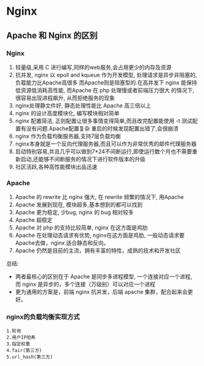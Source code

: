 # Nginx

## Apache 和 Nginx 的区别

### Nginx
1. 轻量级,采用 C 进行编写,同样的web服务,会占用更少的内存及资源
2. 抗并发, nginx 以 epoll and kqueue 作为开发模型, 处理请求是异步非阻塞的, 负载能力比Apache高很多
而Apache则是阻塞型的.在高并发下 nginx 能保持低资源低消耗高性能, 而Apache 在 php 处理慢或者前端压力很大
的情况下, 很容易出现进程飙升, 从而拒绝服务的现象
3. nginx处理静文件好, 静态处理性能比 Apache 高三倍以上
4. nginx 的设计高度模块化, 编写模块相对简单
5. nginx 配置简洁, 正则配置让很多事情变得简单,而且改完配置能使用 -t 测试配置有没有问题.Apache配置复杂
重启的时候发现配置出错了,会很崩溃
6. nginx 作为负载均衡服务器,支持7层负载均衡
7. nginx本身就是一个反向代理服务器,而且可以作为非常优秀的邮件代理服务器
8. 启动特别容易,并且几乎可以做到7*24不间断运行,即使运行数个月也不需要重新启动,还能够不间断服务的情况下进行软件版本的升级
9. 社区活跃,各种高性能模块出品迅速

### Apache
1. Apache 的 rewrite 比 nginx 强大, 在 rewrite 频繁的情况下, 用Apache
2. Apache 发展到现在, 模块超多,基本想到的都可以找到
3. Apache 更为稳定, 少bug, nginx 的 bug 相对较多
4. Apache 超稳定
5. Apache 对 php 的支持比较简单, nginx 在这方面是鸡肋
6. Apache 在处理动态请求有优势, nginx在这方面是鸡肋, 一般动态请求要Apache去做，nginx 适合静态和反向。
7. Apache 仍然是目前的主流，拥有丰富的特性，成熟的技术和开发社区

总结:
    
- 两者最核心的区别在于 Apache 是同步多进程模型, 一个连接对应一个进程, 而 nginx 是异步的，多个连接（万级别）可以对应一个进程
- 更为通用的方案是，前端 nginx 抗并发，后端 apache 集群，配合起来会更好。

### nginx的负载均衡实现方式

    1.轮询
    2.用户IP哈希
    3.指定权重
    4.fair(第三方)
    5.url_hash(第三方)




























